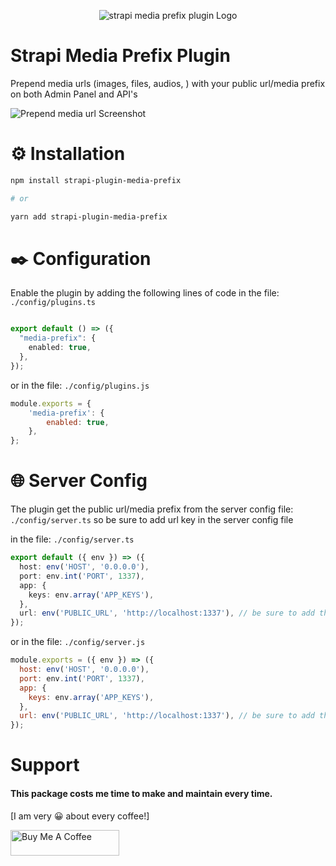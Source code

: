 <p align="center">
  <img src="https://github.com/kirwako/strapi-plugin-media-prefix/blob/main/screenshots/logo.svg" alt="strapi media prefix plugin Logo">
</p>

# Strapi Media Prefix Plugin
Prepend media urls (images, files, audios, ) with your public url/media prefix on both Admin Panel and API's

![Prepend media url Screenshot](https://github.com/kirwako/strapi-plugin-media-prefix/blob/main/screenshots/screenshot-1.jpg)

# ⚙️ Installation

```bash
npm install strapi-plugin-media-prefix

# or

yarn add strapi-plugin-media-prefix
```

# ✒️ Configuration

Enable the plugin by adding the following lines of code in the file: `./config/plugins.ts`

```ts

export default () => ({
  "media-prefix": {
    enabled: true,
  },
});

```

or in the file: `./config/plugins.js`

```js
module.exports = {
	'media-prefix': {
		enabled: true,
	},
};
```

# 🌐 Server Config

The plugin get the public url/media prefix from the server config file: `./config/server.ts`
so be sure to add url key in the server config file

in the file: `./config/server.ts`
```ts
export default ({ env }) => ({
  host: env('HOST', '0.0.0.0'),
  port: env.int('PORT', 1337),
  app: {
    keys: env.array('APP_KEYS'),
  },
  url: env('PUBLIC_URL', 'http://localhost:1337'), // be sure to add this line
});

```

or in the file: `./config/server.js`

```js
module.exports = ({ env }) => ({
  host: env('HOST', '0.0.0.0'),
  port: env.int('PORT', 1337),
  app: {
	keys: env.array('APP_KEYS'),
  },
  url: env('PUBLIC_URL', 'http://localhost:1337'), // be sure to add this line
});
```

# Support
#### This package costs me time to make and maintain every time.
[I am very 😀 about every coffee!]

<a href="https://www.buymeacoffee.com/imranbaali" target="_blank"><img src="https://cdn.buymeacoffee.com/buttons/v2/default-yellow.png" alt="Buy Me A Coffee" height="41" width="174"></a>
